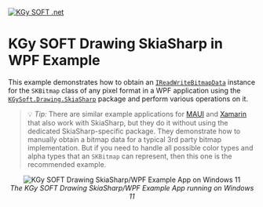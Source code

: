 ﻿[![KGy SOFT .net](https://user-images.githubusercontent.com/27336165/124292367-c93f3d00-db55-11eb-8003-6d943ee7d7fa.png)](https://kgysoft.net)

# KGy SOFT Drawing SkiaSharp in WPF Example

This example demonstrates how to obtain an [`IReadWriteBitmapData`](https://docs.kgysoft.net/drawing/html/T_KGySoft_Drawing_Imaging_IReadWriteBitmapData.htm) instance for the `SKBitmap` class of any pixel format in a WPF application using the [`KGySoft.Drawing.SkiaSharp`](https://www.nuget.org/packages/KGySoft.Drawing.SkiaSharp) package and perform various operations on it.

> 💡 _Tip:_ There are similar example applications for [MAUI](../Maui) and [Xamarin](../Xamarin) that also work with SkiaSharp, but they do it without using the dedicated SkiaSharp-specific package. They demonstrate how to manually obtain a bitmap data for a typical 3rd party bitmap implementation. But if you need to handle all possible color types and alpha types that an `SKBitmap` can represent, then this one is the recommended example.

<p align="center">
  <img alt="KGy SOFT Drawing SkiaSharp/WPF Example App on Windows 11" src="https://github.com/koszeggy/KGySoft.Drawing/assets/27336165/11c28783-2451-4db8-91a5-5372b9009eb5"/>
  <br/><em>The KGy SOFT Drawing SkiaSharp/WPF Example App running on Windows 11</em>
</p>

